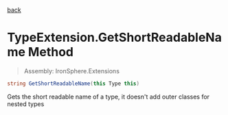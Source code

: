 ﻿

[back](/IronSphere.Extensions/types/TypeExtension)

# TypeExtension.GetShortReadableName Method

> Assembly: IronSphere.Extensions

```csharp
string GetShortReadableName(this Type this)
```

Gets the short readable name of a type, it doesn&#39;t add outer classes for nested types

 